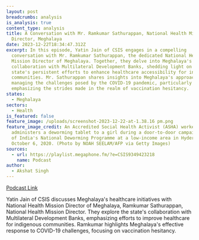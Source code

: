 ```yaml
---
layout: post
breadcrumbs: analysis
is_analysis: true
content_type: analysis
title: A Conversation with Mr. Ramkumar Sathurappan, National Health Mission
  Director, Meghalaya
date: 2023-12-22T18:34:47.312Z
excerpt: In this episode, Yatin Jain of CSIS engages in a compelling
  conversation with Mr. Ramkumar Sathurappan, the dedicated National Health
  Mission Director of Meghalaya. Together, they delve into Meghalaya's dynamic
  collaboration with Multilateral Development Banks, shedding light on the
  state's persistent efforts to enhance healthcare accessibility for indigenous
  communities. Mr. Sathurappan shares insights into Meghalaya's approach to
  managing the challenges posed by the COVID-19 pandemic, particularly
  emphasizing the strides made in the realm of vaccination hesitancy.
states:
  - Meghalaya
sectors:
  - Health
is_featured: false
feature_image: /uploads/screenshot-2023-12-22-at-1.38.16 pm.png
feature_image_credit: An Accredited Social Health Activist (ASHA) worker (R)
  administers a deworming tablet to a girl during a door-to-door campaign part
  of India's National Deworming Programme at a low-income area in Hyderabad on
  October 6, 2020. (Photo by NOAH SEELAM/AFP via Getty Images)
sources:
  - url: https://playlist.megaphone.fm/?e=CSIS9349423218
    name: Podcast
author:
  - Akshat Singh
---
```

[Podcast Link](https://playlist.megaphone.fm/?e=CSIS9349423218)

Yatin Jain of CSIS discusses Meghalaya's healthcare initiatives with National Health Mission Director of Meghalaya, Ramkumar Sathurappan, National Health Mission Director. They explore the state's collaboration with Multilateral Development Banks, emphasizing efforts to improve healthcare for indigenous communities. Ramkumar highlights Meghalaya's effective response to COVID-19 challenges, focusing on vaccination hesitancy.
